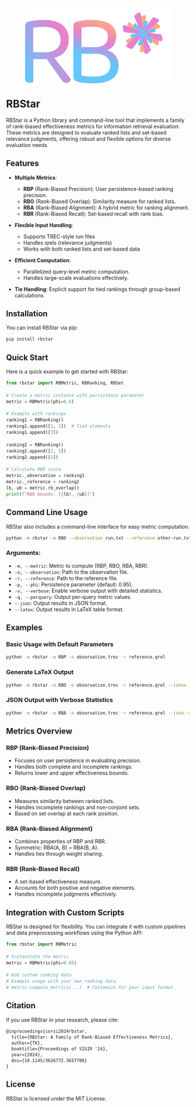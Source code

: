<p align="center">
  <img align="center" src="docs/static/rbstar.png" width="400px" />
</p>
<p align="left">

# RBStar

RBStar is a Python library and command-line tool that implements a family of rank-biased effectiveness metrics for information retrieval evaluation. These metrics are designed to evaluate ranked lists and set-based relevance judgments, offering robust and flexible options for diverse evaluation needs.


## Features

- **Multiple Metrics**:
  - **RBP** (Rank-Biased Precision): User persistence-based ranking precision.
  - **RBO** (Rank-Biased Overlap): Similarity measure for ranked lists.
  - **RBA** (Rank-Biased Alignment): A hybrid metric for ranking alignment.
  - **RBR** (Rank-Biased Recall): Set-based recall with rank bias.

- **Flexible Input Handling**:
  - Supports TREC-style run files
  - Handles qrels (relevance judgments)
  - Works with both ranked lists and set-based data

- **Efficient Computation**:
  - Parallelized query-level metric computation.
  - Handles large-scale evaluations effectively.

- **Tie Handling**: Explicit support for tied rankings through group-based calculations

## Installation

You can install RBStar via pip:

```bash
pip install rbstar
```

## Quick Start

Here is a quick example to get started with RBStar:

```python
from rbstar import RBMetric, RBRanking, RBSet

# Create a metric instance with persistence parameter
metric = RBMetric(phi=0.8)

# Example with rankings
ranking1 = RBRanking()
ranking1.append([1, 2])  # Tied elements
ranking1.append([3])

ranking2 = RBRanking()
ranking2.append([2, 3])
ranking2.append([1])

# Calculate RBO score
metric._observation = ranking1
metric._reference = ranking2
lb, ub = metric.rb_overlap()
print(f"RBO bounds: [{lb}, {ub}]")
```

## Command Line Usage

RBStar also includes a command-line interface for easy metric computation.

```bash
python -m rbstar -m RBO --observation run.txt --reference other-run.txt --phi 0.95
```

### Arguments:
- `-m, --metric`: Metric to compute (RBP, RBO, RBA, RBR).
- `-o, --observation`: Path to the observation file.
- `-r, --reference`: Path to the reference file.
- `-p, --phi`: Persistence parameter (default: 0.95).
- `-v, --verbose`: Enable verbose output with detailed statistics.
- `-q, --perquery`: Output per-query metric values.
- `--json`: Output results in JSON format.
- `--latex`: Output results in LaTeX table format.

## Examples

### Basic Usage with Default Parameters

```bash
python -m rbstar -m RBP -o observation.trec -r reference.qrel
```

### Generate LaTeX Output

```bash
python -m rbstar -m RBO -o observation.trec -r reference.qrel --latex
```

### JSON Output with Verbose Statistics

```bash
python -m rbstar -m RBA -o observation.trec -r reference.qrel --json -v
```

## Metrics Overview

### RBP (Rank-Biased Precision)
- Focuses on user persistence in evaluating precision.
- Handles both complete and incomplete rankings.
- Returns lower and upper effectiveness bounds.

### RBO (Rank-Biased Overlap)
- Measures similarity between ranked lists.
- Handles incomplete rankings and non-conjoint sets.
- Based on set overlap at each rank position.

### RBA (Rank-Biased Alignment)
- Combines properties of RBP and RBR.
- Symmetric: RBA(A, B) = RBA(B, A).
- Handles ties through weight sharing.

### RBR (Rank-Biased Recall)
- A set-based effectiveness measure.
- Accounts for both positive and negative elements.
- Handles incomplete judgments effectively.

## Integration with Custom Scripts

RBStar is designed for flexibility. You can integrate it with custom pipelines and data preprocessing workflows using the Python API:

```python
from rbstar import RBMetric

# Instantiate the metric
metric = RBMetric(phi=0.85)

# Add custom ranking data
# Example usage with your own ranking data
# metric.compute_metrics(...)  # Customize for your input format
```


## Citation

If you use RBStar in your research, please cite:
```
@inproceedings{corsi2024rbstar,
  title={RBStar: A Family of Rank-Biased Effectiveness Metrics},
  author={TK},
  booktitle={Proceedings of SIGIR '24},
  year={2024},
  doi={10.1145/3626772.3657700}
}
```

## License

RBStar is licensed under the MIT License.
